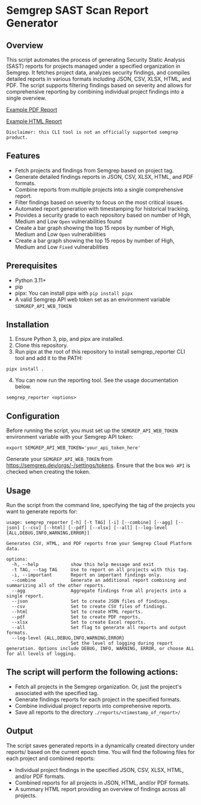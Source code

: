 # Semgrep SAST Scan Report Generator

## Overview

This script automates the process of generating Security Static Analysis (SAST) reports for projects managed under a specified organization in Semgrep. It fetches project data, analyzes security findings, and compiles detailed reports in various formats including JSON, CSV, XLSX, HTML, and PDF. The script supports filtering findings based on severity and allows for comprehensive reporting by combining individual project findings into a single overview.

[Example PDF Report](https://github.com/r2c-CSE/semgrep_reporter/blob/main/reports/1725511917/combined_output-1725511917.pdf)

[Example HTML Report](https://github.com/r2c-CSE/semgrep_reporter/blob/main/reports/1725511917/combined_output-1725511917.html)

```
Disclaimer: this CLI tool is not an officially supported semgrep product.
```

## Features

- Fetch projects and findings from Semgrep based on project tag.
- Generate detailed findings reports in JSON, CSV, XLSX, HTML, and PDF formats.
- Combine reports from multiple projects into a single comprehensive report.
- Filter findings based on severity to focus on the most critical issues.
- Automated report generation with timestamping for historical tracking.
- Provides a security grade to each repository based on number of High, Medium and Low `Open` vulnerabilities found
- Create a bar graph showing the top 15 repos by number of High, Medium and Low `Open` vulnerabilities 
- Create a bar graph showing the top 15 repos by number of High, Medium and Low `Fixed` vulnerabilities

## Prerequisites

- Python 3.11+
- pip
- pipx: You can install pipx with `pip install pipx`
- A valid Semgrep API web token set as an environment variable `SEMGREP_API_WEB_TOKEN`

## Installation

1. Ensure Python 3, pip, and pipx are installed.
2. Clone this repository. 
3. Run pipx at the root of this repository to install semgrep_reporter CLI tool and add it to the PATH:

`pipx install .`

4. You can now run the reporting tool. See the usage documentation below.

`semgrep_reporter <options>`

## Configuration
Before running the script, you must set up the `SEMGREP_API_WEB_TOKEN` environment variable with your Semgrep API token:

`export SEMGREP_API_WEB_TOKEN='your_api_token_here'`

Generate your `SEMGREP_API_WEB_TOKEN` from https://semgrep.dev/orgs/-/settings/tokens. Ensure that the box `Web API` is checked when creating the token.

## Usage
Run the script from the command line, specifying the tag of the projects you want to generate reports for:

```
usage: semgrep_reporter [-h] [-t TAG] [-i] [--combine] [--agg] [--json] [--csv] [--html] [--pdf] [--xlsx] [--all] [--log-level {ALL,DEBUG,INFO,WARNING,ERROR}]

Generates CSV, HTML, and PDF reports from your Semgrep Cloud Platform data.

options:
  -h, --help            show this help message and exit
  -t TAG, --tag TAG     Use to report on all projects with this tag.
  -i, --important       Report on important findings only.
  --combine             Generate an additional report combining and summarizing all of the other reports.
  --agg                 Aggregate findings from all projects into a single report.
  --json                Set to create JSON files of findings.
  --csv                 Set to create CSV files of findings.
  --html                Set to create HTML reports.
  --pdf                 Set to create PDF reports.
  --xlsx                Set to create Excel reports.
  --all                 Set flag to generate all reports and output formats.
  --log-level {ALL,DEBUG,INFO,WARNING,ERROR}
                        Set the level of logging during report generation. Options include DEBUG, INFO, WARNING, ERROR, or choose ALL for all levels of logging.
```

## The script will perform the following actions:

* Fetch all projects in the Semgrep organization. Or, just the project's associated with the specified tag.
* Generate findings reports for each project in the specified formats.
* Combine individual project reports into comprehensive reports.
* Save all reports to the directory `./reports/<timestamp_of_report>/`

## Output
The script saves generated reports in a dynamically created directory under reports/ based on the current epoch time. You will find the following files for each project and combined reports:
* Individual project findings in the specified JSON, CSV, XLSX, HTML, and/or PDF formats.
* Combined reports for all projects in JSON, HTML, and/or PDF formats.
* A summary HTML report providing an overview of findings across all projects.
